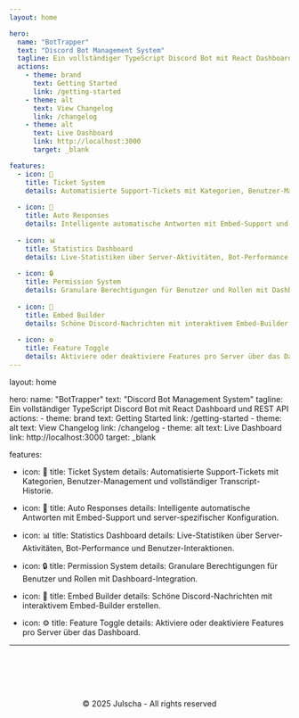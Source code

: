 ```yaml
---
layout: home

hero:
  name: "BotTrapper"
  text: "Discord Bot Management System"
  tagline: Ein vollständiger TypeScript Discord Bot mit React Dashboard und REST API
  actions:
    - theme: brand
      text: Getting Started
      link: /getting-started
    - theme: alt
      text: View Changelog
      link: /changelog
    - theme: alt
      text: Live Dashboard
      link: http://localhost:3000
      target: _blank

features:
  - icon: 🎫
    title: Ticket System
    details: Automatisierte Support-Tickets mit Kategorien, Benutzer-Management und vollständiger Transcript-Historie.
  
  - icon: 🤖
    title: Auto Responses
    details: Intelligente automatische Antworten mit Embed-Support und server-spezifischer Konfiguration.
  
  - icon: 📊
    title: Statistics Dashboard
    details: Live-Statistiken über Server-Aktivitäten, Bot-Performance und Benutzer-Interaktionen.
  
  - icon: 🔒
    title: Permission System
    details: Granulare Berechtigungen für Benutzer und Rollen mit Dashboard-Integration.
  
  - icon: 🎨
    title: Embed Builder
    details: Schöne Discord-Nachrichten mit interaktivem Embed-Builder erstellen.
  
  - icon: ⚙️
    title: Feature Toggle
    details: Aktiviere oder deaktiviere Features pro Server über das Dashboard.
---
```

layout: home

hero:
  name: "BotTrapper"
  text: "Discord Bot Management System"
  tagline: Ein vollständiger TypeScript Discord Bot mit React Dashboard und REST API
  actions:
    - theme: brand
      text: Getting Started
      link: /getting-started
    - theme: alt
      text: View Changelog
      link: /changelog
    - theme: alt
      text: Live Dashboard
      link: http://localhost:3000
      target: _blank

features:
  - icon: 🎫
    title: Ticket System
    details: Automatisierte Support-Tickets mit Kategorien, Benutzer-Management und vollständiger Transcript-Historie.
  
  - icon: 🤖
    title: Auto Responses
    details: Intelligente automatische Antworten mit Embed-Support und server-spezifischer Konfiguration.
  
  - icon: 📊
    title: Statistics Dashboard
    details: Live-Statistiken über Server-Aktivitäten, Bot-Performance und Benutzer-Interaktionen.
  
  - icon: 🔒
    title: Permission System
    details: Granulare Berechtigungen für Benutzer und Rollen mit Dashboard-Integration.
  
  - icon: 🎨
    title: Embed Builder
    details: Schöne Discord-Nachrichten mit interaktivem Embed-Builder erstellen.
  
  - icon: ⚙️
    title: Feature Toggle
    details: Aktiviere oder deaktiviere Features pro Server über das Dashboard.
---

<style scoped>
.VPFooter {
  margin-top: 4rem;
}
</style>

<footer style="text-align: center; padding: 2rem 0; border-top: 1px solid var(--vp-c-divider); margin-top: 4rem; color: var(--vp-c-text-2);">
  © 2025 Julscha - All rights reserved
</footer>
